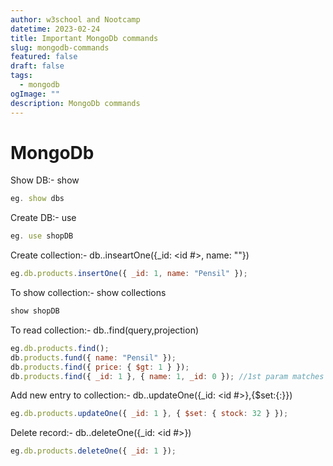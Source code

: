 ```yaml
---
author: w3school and Nootcamp
datetime: 2023-02-24
title: Important MongoDb commands
slug: mongodb-commands
featured: false
draft: false
tags:
  - mongodb
ogImage: ""
description: MongoDb commands
---
```


# MongoDb

Show DB:- show <database name>

```js
eg. show dbs
```

Create DB:- use <database name>

```js
eg. use shopDB
```

Create collection:- db.<collection name>.inseartOne({\_id: <id #>, name: "<name>"})

```js
eg.db.products.insertOne({ _id: 1, name: "Pensil" });
```

To show collection:- show collections

```js
show shopDB
```

To read collection:- db.<collection>.find(query,projection)

```js
eg.db.products.find();
db.products.fund({ name: "Pensil" });
db.products.find({ price: { $gt: 1 } });
db.products.find({ _id: 1 }, { name: 1, _id: 0 }); //1st param matches the record, in 2nd param, 1 means show and 0 don't show
```

Add new entry to collection:- db.<collection name>.updateOne({\_id: <id #>},{$set:{<field>:<value>}})

```js
eg.db.products.updateOne({ _id: 1 }, { $set: { stock: 32 } });
```

Delete record:- db.<collection>.deleteOne({\_id: <id #>})

```js
eg.db.products.deleteOne({ _id: 1 });
```
